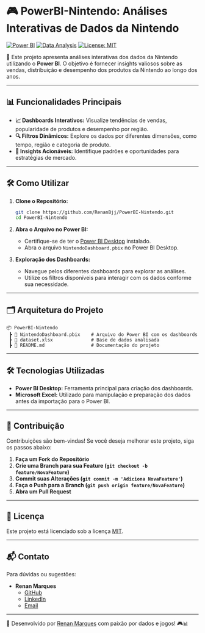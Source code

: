 # 🎮 PowerBI-Nintendo: Análises Interativas de Dados da Nintendo

[![Power BI](https://img.shields.io/badge/Power%20BI-Data%20Visualization-yellow)](https://powerbi.microsoft.com/)
[![Data Analysis](https://img.shields.io/badge/Data%20Analysis-Nintendo-blue)](#)
[![License: MIT](https://img.shields.io/badge/License-MIT-green.svg)](https://opensource.org/licenses/MIT)

🚀 Este projeto apresenta análises interativas dos dados da Nintendo utilizando o **Power BI**. O objetivo é fornecer insights valiosos sobre as vendas, distribuição e desempenho dos produtos da Nintendo ao longo dos anos.

---

## 📊 **Funcionalidades Principais**

- **📈 Dashboards Interativos:** Visualize tendências de vendas, popularidade de produtos e desempenho por região.
- **🔍 Filtros Dinâmicos:** Explore os dados por diferentes dimensões, como tempo, região e categoria de produto.
- **📌 Insights Acionáveis:** Identifique padrões e oportunidades para estratégias de mercado.

---

## 🛠️ **Como Utilizar**

1. **Clone o Repositório:**
   ```bash
   git clone https://github.com/RenanBjj/PowerBI-Nintendo.git
   cd PowerBI-Nintendo
   ```

2. **Abra o Arquivo no Power BI:**
   - Certifique-se de ter o [Power BI Desktop](https://powerbi.microsoft.com/desktop/) instalado.
   - Abra o arquivo `NintendoDashboard.pbix` no Power BI Desktop.

3. **Exploração dos Dashboards:**
   - Navegue pelos diferentes dashboards para explorar as análises.
   - Utilize os filtros disponíveis para interagir com os dados conforme sua necessidade.

---

## 🗂️ **Arquitetura do Projeto**

```
📦 PowerBI-Nintendo
 ┣ 📜 NintendoDashboard.pbix    # Arquivo do Power BI com os dashboards
 ┣ 📜 dataset.xlsx              # Base de dados analisada
 ┣ 📜 README.md                 # Documentação do projeto
```

---

## 🛠️ **Tecnologias Utilizadas**

- **Power BI Desktop:** Ferramenta principal para criação dos dashboards.
- **Microsoft Excel:** Utilizado para manipulação e preparação dos dados antes da importação para o Power BI.

---

## 🤝 **Contribuição**

Contribuições são bem-vindas! Se você deseja melhorar este projeto, siga os passos abaixo:

1. **Faça um Fork do Repositório**
2. **Crie uma Branch para sua Feature (`git checkout -b feature/NovaFeature`)**
3. **Commit suas Alterações (`git commit -m 'Adiciona NovaFeature'`)**
4. **Faça o Push para a Branch (`git push origin feature/NovaFeature`)**
5. **Abra um Pull Request**

---

## 📜 **Licença**

Este projeto está licenciado sob a licença [MIT](https://opensource.org/licenses/MIT).

---

## 📬 **Contato**

Para dúvidas ou sugestões:

- **Renan Marques**
  - [GitHub](https://github.com/RenanBjj)
  - [LinkedIn](https://www.linkedin.com/in/renan-marques-123456789/)
  - [Email](mailto:renan.marques@example.com)

---

🚀 Desenvolvido por [Renan Marques](https://github.com/RenanBjj) com paixão por dados e jogos! 🎮📊

